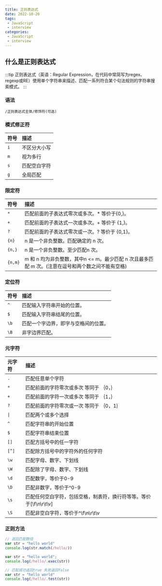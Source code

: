 ```yaml
---
title: 正则表达式
date: 2022-10-20
tags:
 - JavaScript
 - interview
categories:
 - JavaScript
 - interview
---
```

## 什么是正则表达式
:::tip
正则表达式（英语：Regular Expression，在代码中常简写为regex、regexp或RE）使用单个字符串来描述、匹配一系列符合某个句法规则的字符串搜索模式。
:::

### 语法
```
/正则表达式主体/修饰符(可选)
```

### 模式修正符
| 符号 | 描述         |
| :--- | :----------- |
| `i`  | 不区分大小写 |
| `m`  | 视为多行     |
| `s`  | 匹配空白字符 |
| `g`  | 全局匹配     |

### 限定符
| 符号    | 描述                                                                                              |
| :------ | :------------------------------------------------------------------------------------------------ |
| `*`     | 匹配前面的子表达式零次或多次。* 等价于{0,}。                                                      |
| `+`     | 匹配前面的子表达式一次或多次。+ 等价于 {1,}。                                                     |
| `?`     | 匹配前面的子表达式零次或一次。? 等价于 {0,1}。                                                    |
| `{n}`   | n 是一个非负整数。匹配确定的 n 次。                                                               |
| `{n,}`  | n 是一个非负整数。至少匹配n 次。                                                                  |
| `{n,m}` | m 和 n 均为非负整数，其中n <= m。最少匹配 n 次且最多匹配 m 次。(注意在逗号和两个数之间不能有空格) |

### 定位符
| 符号 | 描述                                 |
| :--- | :----------------------------------- |
| `^`  | 匹配输入字符串开始的位置。           |
| `$`  | 匹配输入字符串结尾的位置。           |
| `\b` | 匹配一个字边界，即字与空格间的位置。 |
| `\B` | 非字边界匹配。                       |

### 元字符
| 元字符 | 描述                                                               |
| :----- | :----------------------------------------------------------------- |
| `.`    | 匹配任意单个字符                                                   |
| `*`    | 匹配前面的字符零次或多次 等同于 ｛0，｝                            |
| `+`    | 匹配前面的字符一次或多次 等同于 ｛1，｝                            |
| `?`    | 匹配前面的字符零次或一次 等同于 ｛0，1｝                           |
| `\|`   | 匹配两个或多个选择                                                 |
| `^`    | 匹配字符串的开始位置                                               |
| `$`    | 匹配字符串结束位置                                                 |
| `[]`   | 匹配方括号中的任一字符                                             |
| `[^]`  | 匹配除方括号中的字符外的任何字符                                   |
| `\w`   | 匹配字母、数字、下划线                                             |
| `\W`   | 匹配除了字母、数字、下划线                                         |
| `\d`   | 匹配数字，等价于0-9                                                |
| `\D`   | 匹配非数字，等价于^0-9                                             |
| `\s`   | 匹配任何空白字符，包括空格，制表符，换行符等等。等价于[\f\n\r\t\v] |
| `\S`   | 匹配非空白字符，等价于^\f\n\r\t\v                                  |

### 正则方法
```js
// 返回匹配数组
var str = "hello world"
console.log(str.match(/hello/))

var str = "hello world";
console.log(/hello/.exec(str))

// 匹配成功返回true 失败返回false
var str = "hello world"
console.log(/hello/.test(str))
```
